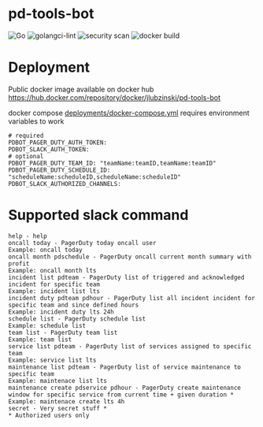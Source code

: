 # pd-tools-bot
![Go](https://github.com/jaceklubzinski/pd-tools-bot/workflows/Go/badge.svg?branch=master)
![golangci-lint](https://github.com/jaceklubzinski/pd-tools-bot/workflows/golangci-lint/badge.svg?branch=master)
![security scan](https://github.com/jaceklubzinski/pd-tools-bot/workflows/security%20scan/badge.svg?branch=master)
![docker build](https://github.com/jaceklubzinski/pd-tools-bot/workflows/docker%20build/badge.svg?branch=latest)

# Deployment
Public docker image available on docker hub https://hub.docker.com/repository/docker/jlubzinski/pd-tools-bot

docker compose [deployments/docker-compose.yml](deployments/docker-compose.yml) requires environment variables to work
```
# required
PDBOT_PAGER_DUTY_AUTH_TOKEN:
PDBOT_SLACK_AUTH_TOKEN:
# optional
PDBOT_PAGER_DUTY_TEAM_ID: "teamName:teamID,teamName:teamID"
PDBOT_PAGER_DUTY_SCHEDULE_ID: "scheduleName:scheduleID,scheduleName:scheduleID"
PDBOT_SLACK_AUTHORIZED_CHANNELS:
```
# Supported slack command
```
help - help
oncall today - PagerDuty today oncall user
Example: oncall today
oncall month pdschedule - PagerDuty oncall current month summary with profit
Example: oncall month lts
incident list pdteam - PagerDuty list of triggered and acknowledged incident for specific team
Example: incident list lts
incident duty pdteam pdhour - PagerDuty list all incident incident for specific team and since defined hours
Example: incident duty lts 24h
schedule list - PagerDuty schedule list
Example: schedule list
team list - PagerDuty team list
Example: team list
service list pdteam - PagerDuty list of services assigned to specific team
Example: service list lts
maintenance list pdteam - PagerDuty list of service maintenance to specific team
Example: maintenace list lts
maintenance create pdservice pdhour - PagerDuty create maintenance window for specific service from current time + given duration *
Example: maintenace create lts 4h
secret - Very secret stuff *
* Authorized users only
```